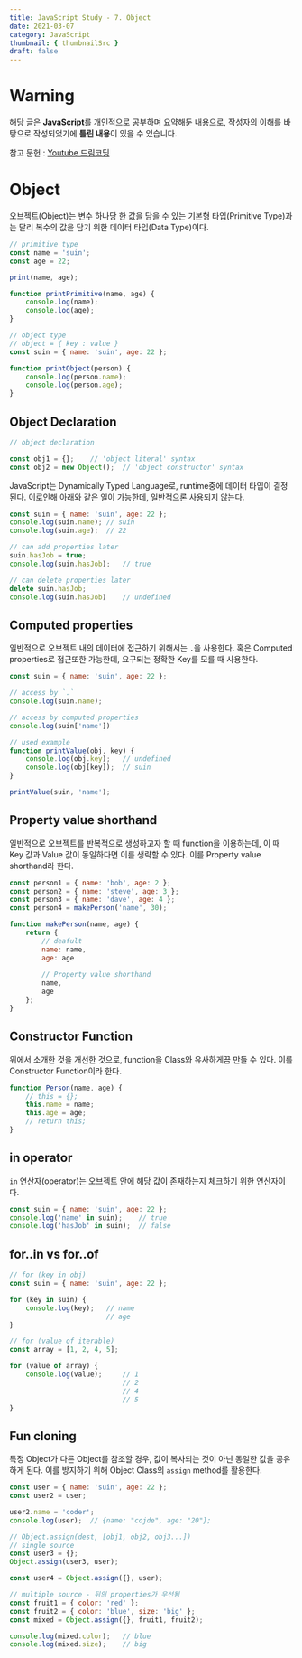 ```yaml
---
title: JavaScript Study - 7. Object
date: 2021-03-07
category: JavaScript
thumbnail: { thumbnailSrc }
draft: false
---
```


# Warning
해당 글은 **JavaScript**를 개인적으로 공부하며 요약해둔 내용으로,
작성자의 이해를 바탕으로 작성되었기에 **틀린 내용**이 있을 수 있습니다.    

참고 문헌 : [Youtube 드림코딩](https://www.youtube.com/watch?v=1Lbr29tzAA8)

# Object
오브젝트(Object)는 변수 하나당 한 값을 담을 수 있는 기본형 타입(Primitive Type)과는 달리 복수의 값을 담기 위한 데이터 타입(Data Type)이다. 

``` javascript
// primitive type
const name = 'suin';
const age = 22;

print(name, age);

function printPrimitive(name, age) {
	console.log(name);
	console.log(age);
}

// object type
// object = { key : value }
const suin = { name: 'suin', age: 22 };

function printObject(person) {
	console.log(person.name);
	console.log(person.age);
}
```

## Object Declaration
``` javascript
// object declaration

const obj1 = {};	// 'object literal' syntax
const obj2 = new Object();	// 'object constructor' syntax
```
    
JavaScript는 Dynamically Typed Language로, runtime중에 데이터 타입이 결정된다. 이로인해 아래와 같은 일이 가능한데, 일반적으론 사용되지 않는다.

``` javascript
const suin = { name: 'suin', age: 22 };
console.log(suin.name);	// suin
console.log(suin.age);	// 22

// can add properties later
suin.hasJob = true;
console.log(suin.hasJob);	// true

// can delete properties later
delete suin.hasJob;
console.log(suin.hasJob)	// undefined
```

## Computed properties
일반적으로 오브젝트 내의 데이터에 접근하기 위해서는 `.`을 사용한다. 혹은 Computed properties로 접근또한 가능한데, 요구되는 정확한 Key를 모를 때 사용한다.

``` javascript
const suin = { name: 'suin', age: 22 };

// access by `.`
console.log(suin.name);

// access by computed properties
console.log(suin['name'])

// used example
function printValue(obj, key) {
	console.log(obj.key);	// undefined
	console.log(obj[key]);	// suin
}

printValue(suin, 'name');
```

## Property value shorthand
일반적으로 오브젝트를 반복적으로 생성하고자 할 때 function을 이용하는데, 이 때 Key 값과 Value 값이 동일하다면 이를 생략할 수 있다. 이를 Property value shorthand라 한다.

``` javascript
const person1 = { name: 'bob', age: 2 };
const person2 = { name: 'steve', age: 3 };
const person3 = { name: 'dave', age: 4 };
const person4 = makePerson('name', 30);

function makePerson(name, age) {
	return {
		// deafult
		name: name,
		age: age
	
		// Property value shorthand
		name,
		age
	};
}
```

## Constructor Function
위에서 소개한 것을 개선한 것으로, function을 Class와 유사하게끔 만들 수 있다. 이를 Constructor Function이라 한다.

``` javascript
function Person(name, age) {
	// this = {};
	this.name = name;
	this.age = age;
	// return this;
}
```

## in operator 
`in` 연산자(operator)는 오브젝트 안에 해당 값이 존재하는지 체크하기 위한 연산자이다.

``` javascript
const suin = { name: 'suin', age: 22 };
console.log('name' in suin);	// true
console.log('hasJob' in suin);	// false
```

## for..in vs for..of
``` javascript
// for (key in obj)
const suin = { name: 'suin', age: 22 };

for (key in suin) {
	console.log(key);	// name
						// age
}

// for (value of iterable)
const array = [1, 2, 4, 5];

for (value of array) {
	console.log(value);		// 1
							// 2
							// 4
							// 5
}
```

## Fun cloning
특정 Object가 다른 Object를 참조할 경우, 값이 복사되는 것이 아닌 동일한 값을 공유하게 된다. 이를 방지하기 위해 Object Class의 `assign` method를 활용한다.

``` javascript
const user = { name: 'suin', age: 22 };
const user2 = user;

user2.name = 'coder';
console.log(user);	// {name: "cojde", age: "20"};

// Object.assign(dest, [obj1, obj2, obj3...])
// single source
const user3 = {};
Object.assign(user3, user);

const user4 = Object.assign({}, user);

// multiple source - 뒤의 properties가 우선됨
const fruit1 = { color: 'red' };
const fruit2 = { color: 'blue', size: 'big' };
const mixed = Object.assign({}, fruit1, fruit2);

console.log(mixed.color);	// blue
console.log(mixed.size);	// big
```




